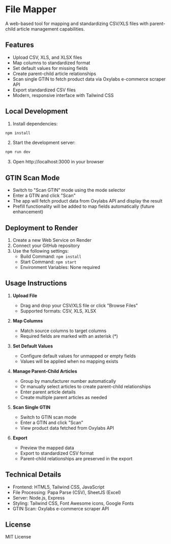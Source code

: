 # File Mapper

A web-based tool for mapping and standardizing CSV/XLS files with parent-child article management capabilities.

## Features

- Upload CSV, XLS, and XLSX files
- Map columns to standardized format
- Set default values for missing fields
- Create parent-child article relationships
- Scan single GTIN to fetch product data via Oxylabs e-commerce scraper API
- Export standardized CSV files
- Modern, responsive interface with Tailwind CSS

## Local Development

1. Install dependencies:
```bash
npm install
```

2. Start the development server:
```bash
npm run dev
```

3. Open http://localhost:3000 in your browser

## GTIN Scan Mode

- Switch to "Scan GTIN" mode using the mode selector
- Enter a GTIN and click "Scan"
- The app will fetch product data from Oxylabs API and display the result
- Prefill functionality will be added to map fields automatically (future enhancement)

## Deployment to Render

1. Create a new Web Service on Render
2. Connect your GitHub repository
3. Use the following settings:
   - Build Command: `npm install`
   - Start Command: `npm start`
   - Environment Variables: None required

## Usage Instructions

1. **Upload File**
   - Drag and drop your CSV/XLS file or click "Browse Files"
   - Supported formats: CSV, XLS, XLSX

2. **Map Columns**
   - Match source columns to target columns
   - Required fields are marked with an asterisk (*)

3. **Set Default Values**
   - Configure default values for unmapped or empty fields
   - Values will be applied when no mapping exists

4. **Manage Parent-Child Articles**
   - Group by manufacturer number automatically
   - Or manually select articles to create parent-child relationships
   - Enter parent article details
   - Create multiple parent articles as needed

5. **Scan Single GTIN**
   - Switch to GTIN scan mode
   - Enter a GTIN and click "Scan"
   - View product data fetched from Oxylabs API

6. **Export**
   - Preview the mapped data
   - Export to standardized CSV format
   - Parent-child relationships are preserved in the export

## Technical Details

- Frontend: HTML5, Tailwind CSS, JavaScript
- File Processing: Papa Parse (CSV), SheetJS (Excel)
- Server: Node.js, Express
- Styling: Tailwind CSS, Font Awesome icons, Google Fonts
- GTIN Scan: Oxylabs e-commerce scraper API

## License

MIT License
